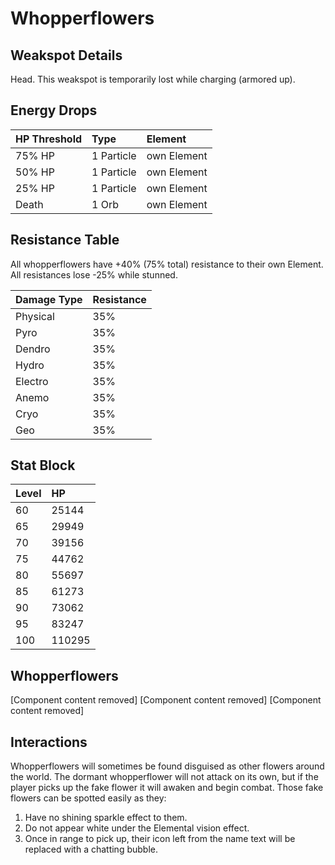 # Whopperflowers

## Weakspot Details

Head. This weakspot is temporarily lost while charging (armored up).

## Energy Drops

| HP Threshold | Type       | Element     |
| :----------- | :--------- | :---------- |
| 75% HP       | 1 Particle | own Element |
| 50% HP       | 1 Particle | own Element |
| 25% HP       | 1 Particle | own Element |
| Death        | 1 Orb      | own Element |

## Resistance Table

All whopperflowers have +40% (75% total) resistance to their own Element.
All resistances lose -25% while stunned.

| Damage Type | Resistance |
| :---------- | :--------- |
| Physical    | 35%        |
| Pyro        | 35%        |
| Dendro      | 35%        |
| Hydro       | 35%        |
| Electro     | 35%        |
| Anemo       | 35%        |
| Cryo        | 35%        |
| Geo         | 35%        |

## Stat Block

| Level | HP     |
| :---- | :----- |
| 60    | 25144  |
| 65    | 29949  |
| 70    | 39156  |
| 75    | 44762  |
| 80    | 55697  |
| 85    | 61273  |
| 90    | 73062  |
| 95    | 83247  |
| 100   | 110295 |

## Whopperflowers

[Component content removed]
[Component content removed]
[Component content removed]


## Interactions

Whopperflowers will sometimes be found disguised as other flowers around the world.
The dormant whopperflower will not attack on its own, but if the player picks up the fake flower it will awaken and begin combat.
Those fake flowers can be spotted easily as they:

1. Have no shining sparkle effect to them.
2. Do not appear white under the Elemental vision effect.
3. Once in range to pick up, their icon left from the name text will be replaced with a chatting bubble.